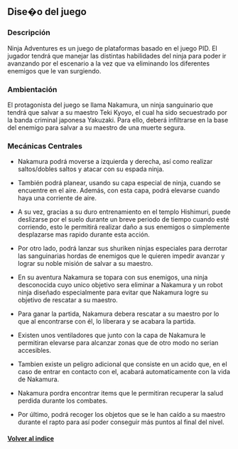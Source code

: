 ## Dise�o del juego

### Descripción
 
Ninja Adventures es un juego de plataformas basado en el juego PID. El jugador tendrá que manejar las distintas habilidades del ninja para poder ir avanzando por el escenario a la vez que va eliminando los diferentes enemigos que le van surgiendo.
 
### Ambientación
 
El protagonista del juego se llama Nakamura, un ninja sanguinario que tendrá que salvar a su maestro Teki Kyoyo, el cual ha sido secuestrado por la banda criminal japonesa Yakuzaki. Para ello, deberá infiltrarse en la base del enemigo para salvar a su maestro de una muerte segura.
 
### Mecánicas Centrales
 
* Nakamura podrá moverse a izquierda y derecha, así como realizar saltos/dobles saltos y atacar con su espada ninja.

* También podrá planear, usando su capa especial de ninja, cuando se encuentre en el aire. Además, con esta capa, podrá elevarse cuando haya una corriente de aire.

* A su vez, gracias a su duro entrenamiento en el templo Hishimuri, puede deslizarse por el suelo durante un breve periodo de tiempo cuando esté corriendo, esto le permitirá realizar daño a sus enemigos o simplemente desplazarse mas rapido durante esta acción.

* Por otro lado, podrá lanzar sus shuriken ninjas especiales para derrotar las sanguinarias hordas de enemigos que le quieren impedir avanzar y lograr su noble misión de salvar a su maestro.

* En su aventura Nakamura se topara con sus enemigos, una ninja desconocida cuyo unico objetivo sera eliminar a Nakamura y un robot ninja diseñado especialmente para evitar que Nakamura logre su objetivo de rescatar a su maestro.

* Para ganar la partida, Nakamura debera rescatar a su maestro por lo que al encontrarse con él, lo liberara y se acabara la partida.

* Existen unos ventiladores que junto con la capa de Nakamura le permitiran elevarse para alcanzar zonas que de otro modo no serian accesibles.

* Tambien existe un peligro adicional que consiste en un acido que, en el caso de entrar en contacto con el, acabará automaticamente con la vida de Nakamura.

* Nakamura pordra encontrar items que le permitiran recuperar la salud perdida durante los combates.

* Por último, podrá recoger los objetos que se le han caído a su maestro durante el rapto para así poder conseguir más puntos al final del nivel.


#### [Volver al indice](README.md)  
